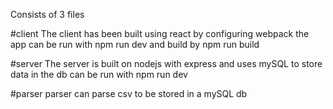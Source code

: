 Consists of 3 files

#client
The client has been built using react by configuring webpack
the app can be run with npm run dev and build by npm run build

#server
The server is built on nodejs with express and uses mySQL to store
data in the db can be run with npm run dev

#parser
parser can parse csv to be stored in a mySQL db
